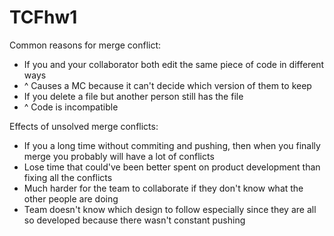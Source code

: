 # TCFhw1

Common reasons for merge conflict:
- If you and your collaborator both edit the same piece of code in different ways
- ^ Causes a MC because it can't decide which version of them to keep
- If you delete a file but another person still has the file
- ^ Code is incompatible

Effects of unsolved merge conflicts:
- If you a long time without commiting and pushing, then when you finally merge you probably will have a lot of conflicts
-   Lose time that could've been better spent on product development than fixing all the conflicts
-   Much harder for the team to collaborate if they don't know what the other people are doing
-   Team doesn't know which design to follow especially since they are all so developed because there wasn't constant pushing
